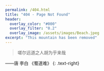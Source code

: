 ```yaml
---
permalink: /404.html
title: "404 - Page Not Found"
header:
  overlay_color: "#000"
  overlay_filter: "0.2"
  overlay_image: /assets/images/Beach.jpeg
excerpt: "This mountain has been removed"
---
```


> 嗟尔远道之人胡为乎来哉

——唐 李白 《蜀道难》
{: .text-right}
